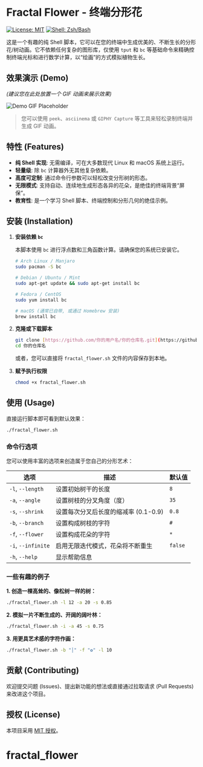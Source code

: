 # Fractal Flower - 终端分形花

[![License: MIT](https://img.shields.io/badge/License-MIT-yellow.svg)](https://opensource.org/licenses/MIT)
[![Shell: Zsh/Bash](https://img.shields.io/badge/Shell-Zsh%20%7C%20Bash-blue)](https://www.zsh.org/)

这是一个有趣的纯 Shell 脚本，它可以在您的终端中生成优美的、不断生长的分形花/树动画。它不依赖任何复杂的图形库，仅使用 `tput` 和 `bc` 等基础命令来精确控制终端光标和进行数学计算，以“绘画”的方式模拟植物生长。

## 效果演示 (Demo)

*(建议您在此处放置一个 GIF 动画来展示效果)*

![Demo GIF Placeholder](https://user-images.githubusercontent.com/288633/53232205-c3359b00-36a5-11e9-8787-2200632a4336.gif)

> 您可以使用 `peek`、`asciinema` 或 `GIPHY Capture` 等工具来轻松录制终端并生成 GIF 动画。

## 特性 (Features)

- **纯 Shell 实现**: 无需编译，可在大多数现代 Linux 和 macOS 系统上运行。
- **轻量级**: 除 `bc` 计算器外无其他复杂依赖。
- **高度可定制**: 通过命令行参数可以轻松改变分形树的形态。
- **无限模式**: 支持自动、连续地生成形态各异的花朵，是绝佳的终端背景“屏保”。
- **教育性**: 是一个学习 Shell 脚本、终端控制和分形几何的绝佳示例。

## 安装 (Installation)

1.  **安装依赖 `bc`**

    本脚本使用 `bc` 进行浮点数和三角函数计算。请确保您的系统已安装它。
    ```bash
    # Arch Linux / Manjaro
    sudo pacman -S bc

    # Debian / Ubuntu / Mint
    sudo apt-get update && sudo apt-get install bc

    # Fedora / CentOS
    sudo yum install bc

    # macOS (通常已自带, 或通过 Homebrew 安装)
    brew install bc
    ```

2.  **克隆或下载脚本**
    ```bash
    git clone [https://github.com/你的用户名/你的仓库名.git](https://github.com/你的用户名/你的仓库名.git)
    cd 你的仓库名
    ```
    或者，您可以直接将 `fractal_flower.sh` 文件的内容保存到本地。

3.  **赋予执行权限**
    ```bash
    chmod +x fractal_flower.sh
    ```

## 使用 (Usage)

直接运行脚本即可看到默认效果：
```bash
./fractal_flower.sh
```

### 命令行选项

您可以使用丰富的选项来创造属于您自己的分形艺术：

| 选项            | 描述                                     | 默认值      |
|-----------------|------------------------------------------|-------------|
| `-l`, `--length`| 设置初始树干的长度                       | `8`         |
| `-a`, `--angle` | 设置树枝的分叉角度（度）                 | `35`        |
| `-s`, `--shrink`| 设置每次分叉后长度的缩减率 (0.1-0.9)     | `0.8`       |
| `-b`, `--branch`| 设置构成树枝的字符                       | `#`         |
| `-f`, `--flower`| 设置构成花朵的字符                       | `*`         |
| `-i`, `--infinite`| 启用无限迭代模式，花朵将不断重生         | `false`     |
| `-h`, `--help`  | 显示帮助信息                             |             |

### 一些有趣的例子

**1. 创造一棵高耸的、像松树一样的树：**
```bash
./fractal_flower.sh -l 12 -a 20 -s 0.85
```

**2. 模拟一片不断生成的、开阔的阔叶林：**
```bash
./fractal_flower.sh -i -a 45 -s 0.75
```

**3. 用更具艺术感的字符作画：**
```bash
./fractal_flower.sh -b "│" -f "✿" -l 10
```

## 贡献 (Contributing)

欢迎提交问题 (Issues)、提出新功能的想法或直接通过拉取请求 (Pull Requests) 来改进这个项目。

## 授权 (License)

本项目采用 [MIT 授权](https://opensource.org/licenses/MIT)。
# fractal_flower
